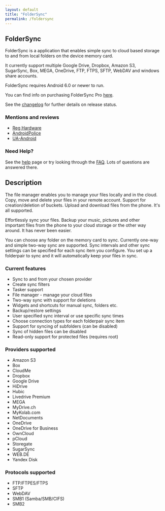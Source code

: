 ```yaml
---
layout: default
title: "FolderSync"
permalink: /foldersync
---
```


## FolderSync
FolderSync is a application that enables simple sync to cloud based storage to and from local folders on the device memory card. 

It currently support multiple Google Drive, Dropbox, Amazon S3, SugarSync, Box, MEGA, OneDrive, FTP, FTPS, SFTP, WebDAV and windows share accounts. 

FolderSync requires Android 6.0 or newer to run.

You can find info on purchasing FolderSync Pro [here](/foldersync/purchase).

See the [changelog](/foldersync/changelog) for further details on release status.

### Mentions and reviews

* [Reg Hardware](http://www.reghardware.com/2012/06/26/app_of_the_week_android_foldersync/)
* [AndroidPolice](http://www.androidpolice.com/2012/05/29/foldersync-is-an-amazingly-powerful-syncing-utility-with-ocd-level-controls/)
* [UA-Android](http://ua-android.com/en/2012/01/24/foldersync-sinhronizatsiya-android-pristroyi-z-hmarami/)

### Need Help?
See the [help](/foldersync/help) page or try looking through the [FAQ](/foldersync/faq). Lots of questions are answered there.

## Description

The file manager enables you to manage your files locally and in the cloud. Copy, move and delete  your files in your remote account. Support for creation/deletion of buckets. Upload and download files from the phone. It's all supported.

Effortlessly sync your files. Backup your music, pictures and other important files from the phone to your cloud storage or the other way around. It has never been easier. 

You can choose any folder on the memory card to sync. Currently one-way and simple two-way sync are supported. 
Sync intervals and other sync settings can be specified for each sync item you configure. You set up a folderpair to sync and it will automatically keep your files in sync. 

### Current features 

* Sync to and from your chosen provider 
* Create sync filters 
* Tasker support 
* File manager - manage your cloud files 
* Two-way sync with support for deletions 
* Widgets and shortcuts for manual sync, folders etc.
* Backup/restore settings 
* User specified sync interval or use specific sync times 
* Choose connection types for each folderpair sync item 
* Support for syncing of subfolders (can be disabled) 
* Sync of hidden files can be disabled
* Read-only support for protected files (requires root)

### Providers supported 

* Amazon S3
* Box
* CloudMe
* Dropbox
* Google Drive 
* HiDrive
* Hubic 
* Livedrive Premium
* MEGA
* MyDrive.ch 
* MyKolab.com
* NetDocuments 
* OneDrive
* OneDrive for Business
* OwnCloud
* pCloud
* Storegate
* SugarSync
* WEB.DE
* Yandex Disk

### Protocols supported

* FTP/FTPES/FTPS 
* SFTP 
* WebDAV
* SMB1 (Samba/SMB/CIFS)
* SMB2
